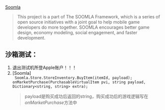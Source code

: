 [Soomla](https://github.com/soomla/unity3d-store)
>This project is a part of The SOOMLA Framework, which is a series of open source initiatives with a joint goal to help mobile game developers do more together. SOOMLA encourages better game design, economy modeling, social engagement, and faster development.

## 沙箱测试：
1. 退出测试机所登Apple账户！！！
2. [Soomla]  
`  Soomla.Store.StoreInventory.BuyItem(itemId, payload);
   onMarketPurchase(PurchasableVirtualItem pvi, string payload, Dictionary<string, string> extra);
`  
   >payload是购买成功后返回的string，购买成功后的游戏逻辑写在*onMarketPurchase*方法中